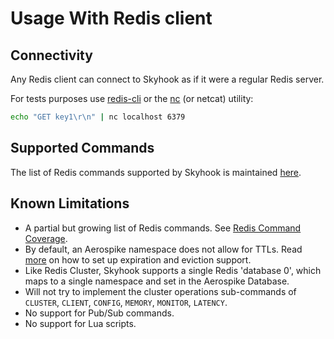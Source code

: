 # Usage With Redis client

## Connectivity

Any Redis client can connect to Skyhook as if it were a regular Redis server.

For tests purposes use [redis-cli](https://redis.io/topics/rediscli) or the [nc](https://www.commandlinux.com/man-page/man1/nc.1.html) (or netcat) utility:

```sh
echo "GET key1\r\n" | nc localhost 6379
```

## Supported Commands

The list of Redis commands supported by Skyhook is maintained [here](supported-redis-api).

## Known Limitations

- A partial but growing list of Redis commands. See [Redis Command Coverage](#redis-command-coverage).
- By default, an Aerospike namespace does not allow for TTLs. Read [more](https://discuss.aerospike.com/t/faq-what-are-expiration-eviction-and-stop-writes/2311) on how to set up expiration and eviction support.
- Like Redis Cluster, Skyhook supports a single Redis 'database 0', which maps to a single namespace and set in the Aerospike Database.
- Will not try to implement the cluster operations sub-commands of `CLUSTER`, `CLIENT`, `CONFIG`, `MEMORY`, `MONITOR`, `LATENCY`.
- No support for Pub/Sub commands.
- No support for Lua scripts.
